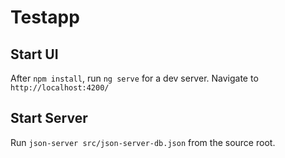 # Testapp

## Start UI

After `npm install`, run `ng serve` for a dev server. Navigate to `http://localhost:4200/`

## Start Server

Run `json-server src/json-server-db.json` from the source root.
